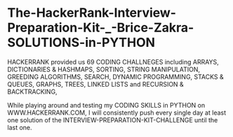 
# The-HackerRank-Interview-Preparation-Kit-_-Brice-Zakra-SOLUTIONS-in-PYTHON





HACKERRANK provided us 69 CODING CHALLNEGES including ARRAYS, DICTIONARIES & HASHMAPS, SORTING, STRING MANIPULATION, GREEDING ALGORITHMS, SEARCH, DYNAMIC PROGRAMMING, STACKS & QUEUES, GRAPHS, TREES, LINKED LISTS and RECURSION & BACKTRACKING, 





While playing around and testing my CODING SKILLS in PYTHON on WWW.HACKERRANK.COM, I will consistently push every single day at least one solution of the INTERVIEW-PREPARATION-KIT-CHALLENGE until the last one.

